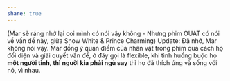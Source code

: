 ```yaml
---
share: true
---
```

(Mar sẽ ráng nhớ lại coi mình có nói vậy không - Nhưng phim OUAT có nói về vấn đề này, giữa Snow White & Prince Charming)
Update: Đã nhớ, Mar không nói vậy. Mar đồng ý quan điểm của nhân vật trong phim qua cách họ đối diện và giải quyết vấn đề, ở đây gọi là flexible, khi tình huống buộc họ **một người tỉnh, thì người kia phải ngủ say** thì họ đã thích ứng và sống với nó, vì nhau.